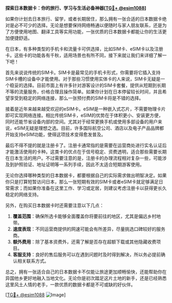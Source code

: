 **探索日本数据卡：你的旅行、学习与生活必备神器[[TG💪+ @esim1088](https://t.me/s/esim1088)]**

如果你计划去日本旅行、留学，或者长期居住，那么拥有一张合适的日本数据卡绝对是必不可少的选择。无论是想要保持网络畅通以便随时与家人朋友联系，还是为了方便使用地图、翻译工具等实用功能，一张优质的日本数据卡都能让你的生活更加便捷舒适。

在日本，有多种类型的手机卡和流量卡可供选择，比如SIM卡、eSIM卡以及注册卡。这些卡的功能各有千秋，适用场景也有所不同，接下来就让我们来详细了解一下吧！

首先来说说传统的SIM卡。SIM卡是最常见的手机卡形式，你需要将它插入支持SIM卡槽的设备中才能使用。对于那些习惯使用实体卡的人来说，SIM卡无疑是一个稳妥的选择。目前市面上有许多针对游客设计的SIM卡套餐，提供从短期到长期不等的流量服务，价格合理且操作简单。如果你计划在日本停留较长时间，并且希望享受到稳定的网络连接，那么一张预付费的SIM卡将是不错的选择。

接着是近年来越来越受欢迎的eSIM卡。eSIM是一种嵌入式芯片，不需要物理卡片即可实现网络连接。相比传统SIM卡，eSIM的优势在于体积更小、安装更方便，同时还能节省设备内部的空间。尤其对于经常更换手机或使用多部设备的用户来说，eSIM无疑是理想之选。目前，许多国际航空公司、酒店以及电子产品品牌都开始支持eSIM功能，使得这项技术变得愈发普及。

最后不得不提的就是注册卡了。注册卡通常指的是需要在运营商处进行实名认证后才能激活使用的卡种。这类卡的优点在于信号稳定、资费透明，适合那些需要长期在日本生活的用户。不过需要注意的是，注册卡的办理流程相对复杂一些，可能涉及到护照验证、地址证明等一系列手续，因此不太适合短期游客使用。

无论你选择哪种类型的日本数据卡，都要根据自己的实际需求做出明智决定。如果你只是打算短暂访问日本，那么一张短期有效的SIM卡或者eSIM卡就足够满足日常需求；而如果你准备在这里工作、学习或定居，则建议考虑注册卡以获得更长久稳定的网络支持。

另外，在购买日本数据卡时还需要注意以下几点：

1. **覆盖范围**：确保所选卡能够全面覆盖你将要前往的地区，尤其是偏远乡村地带。
2. **速度表现**：不同运营商提供的网速可能会有所差异，尽量挑选口碑较好的服务商。
3. **额外费用**：除了基本资费外，还需了解是否存在超额下载或其他隐藏收费项目。
4. **客服支持**：良好的售后服务可以在遇到问题时及时得到解决，所以务必提前确认相关联系方式。

总之，拥有一张适合自己的日本数据卡不仅能让旅途更加顺畅愉快，还能帮助你在异国他乡更好地融入当地文化。无论你是初次踏足这片土地的新手，还是已经熟悉这里风土人情的老手，一款优质的数据卡都是不可或缺的好伙伴。

[[TG💪+ @esim1088](https://t.me/s/esim1088) ![Image](https://i.postimg.cc/4NQfJmqS/Snipaste-2025-05-13-00-14-12.png)]